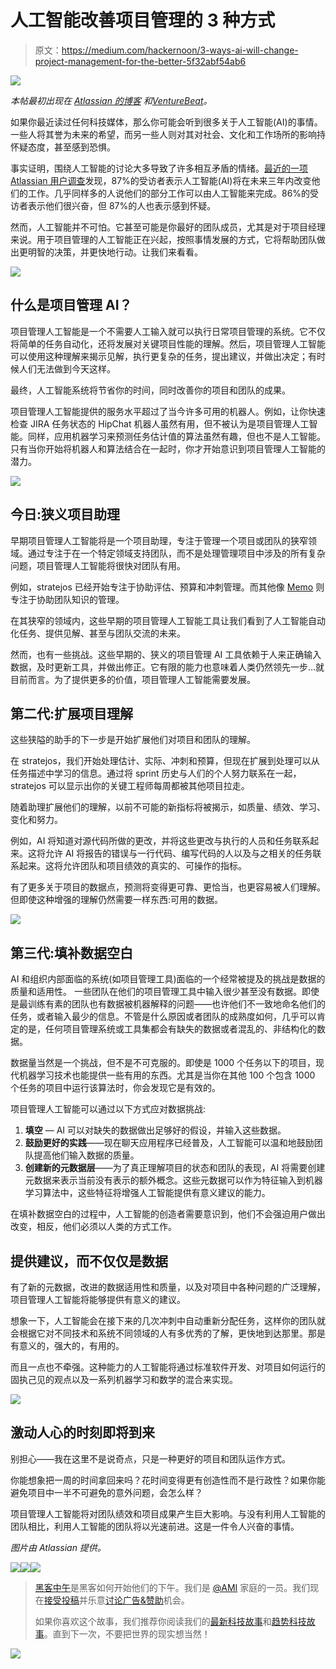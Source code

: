 # 人工智能改善项目管理的 3 种方式

> 原文：<https://medium.com/hackernoon/3-ways-ai-will-change-project-management-for-the-better-5f32abf54ab6>

![](img/cf824e95486dc88cf1a22761ed67e4d0.png)

*本帖最初出现在* [*Atlassian 的博客*](https://www.atlassian.com/blog/software-teams/3-ways-ai-will-change-project-management-better) *和*[*VentureBeat*](https://venturebeat.com/2017/04/11/3-ways-ai-will-change-project-management-for-the-better/)*。*

如果你最近读过任何科技媒体，那么你可能会听到很多关于人工智能(AI)的事情。一些人将其誉为未来的希望，而另一些人则对其对社会、文化和工作场所的影响持怀疑态度，甚至感到恐惧。

事实证明，围绕人工智能的讨论大多导致了许多相互矛盾的情绪。[最近的一项 Atlassian 用户调查](https://www.atlassian.com/teamwork)发现，87%的受访者表示人工智能(AI)将在未来三年内改变他们的工作。几乎同样多的人说他们的部分工作可以由人工智能来完成。86%的受访者表示他们很兴奋，但 87%的人也表示感到怀疑。

然而，人工智能并不可怕。它甚至可能是你最好的团队成员，尤其是对于项目经理来说。用于项目管理的人工智能正在兴起，按照事情发展的方式，它将帮助团队做出更明智的决策，并更快地行动。让我们来看看。

![](img/93458659f28a2fc02369206d0974e99d.png)

## 什么是项目管理 AI？

项目管理人工智能是一个不需要人工输入就可以执行日常项目管理的系统。它不仅将简单的任务自动化，还将发展对关键项目性能的理解。然后，项目管理人工智能可以使用这种理解来揭示见解，执行更复杂的任务，提出建议，并做出决定；有时候人们无法做到今天这样。

最终，人工智能系统将节省你的时间，同时改善你的项目和团队的成果。

项目管理人工智能提供的服务水平超过了当今许多可用的机器人。例如，让你快速检查 JIRA 任务状态的 HipChat 机器人虽然有用，但不被认为是项目管理人工智能。同样，应用机器学习来预测任务估计值的算法虽然有趣，但也不是人工智能。只有当你开始将机器人和算法结合在一起时，你才开始意识到项目管理人工智能的潜力。

![](img/5dbd08a423fb6746f206dfba5ba29238.png)

## 今日:狭义项目助理

早期项目管理人工智能将是一个项目助理，专注于管理一个项目或团队的狭窄领域。通过专注于在一个特定领域支持团队，而不是处理管理项目中涉及的所有复杂问题，项目管理人工智能将很快对团队有用。

例如，stratejos 已经开始专注于协助评估、预算和冲刺管理。而其他像 [Memo](https://memo.ai/) 则专注于协助团队知识的管理。

在其狭窄的领域内，这些早期的项目管理人工智能工具让我们看到了人工智能自动化任务、提供见解、甚至与团队交流的未来。

然而，也有一些挑战。这些早期的、狭义的项目管理 AI 工具依赖于人来正确输入数据，及时更新工具，并做出修正。它有限的能力也意味着人类仍然领先一步…就目前而言。为了提供更多的价值，项目管理人工智能需要发展。

## 第二代:扩展项目理解

这些狭隘的助手的下一步是开始扩展他们对项目和团队的理解。

在 stratejos，我们开始处理估计、实际、冲刺和预算，但现在扩展到处理可以从任务描述中学习的信息。通过将 sprint 历史与人们的个人努力联系在一起，stratejos 可以显示出你的关键工程师每周都被其他项目拉走。

随着助理扩展他们的理解，以前不可能的新指标将被揭示，如质量、绩效、学习、变化和努力。

例如，AI 将知道对源代码所做的更改，并将这些更改与执行的人员和任务联系起来。这将允许 AI 将报告的错误与一行代码、编写代码的人以及与之相关的任务联系起来。这将允许团队和项目绩效的真实的、可操作的指标。

有了更多关于项目的数据点，预测将变得更可靠、更恰当，也更容易被人们理解。但即使这种增强的理解仍然需要一样东西:可用的数据。

![](img/ec7c8548592b1aadeeb1eeee8bac1b86.png)

## 第三代:填补数据空白

AI 和组织内部面临的系统(如项目管理工具)面临的一个经常被提及的挑战是数据的质量和适用性。
一些团队在他们的项目管理工具中输入很少甚至没有数据。即使是最训练有素的团队也有数据被机器解释的问题——也许他们不一致地命名他们的任务，或者输入最少的信息。不管是什么原因或者团队的成熟度如何，几乎可以肯定的是，任何项目管理系统或工具集都会有缺失的数据或者混乱的、非结构化的数据。

数据量当然是一个挑战，但不是不可克服的。即使是 1000 个任务以下的项目，现代机器学习技术也能提供一些有用的东西。尤其是当你在其他 100 个包含 1000 个任务的项目中运行该算法时，你会发现它是有效的。

项目管理人工智能可以通过以下方式应对数据挑战:

1.  **填空** — AI 可以对缺失的数据做出足够好的假设，并输入这些数据。
2.  **鼓励更好的实践**——现在聊天应用程序已经普及，人工智能可以温和地鼓励团队提高他们输入数据的质量。
3.  **创建新的元数据层**——为了真正理解项目的状态和团队的表现，AI 将需要创建元数据来表示当前没有表示的额外概念。这些元数据可以作为特征输入到机器学习算法中，这些特征将增强人工智能提供有意义建议的能力。

在填补数据空白的过程中，人工智能的创造者需要意识到，他们不会强迫用户做出改变，相反，他们必须以人类的方式工作。

## 提供建议，而不仅仅是数据

有了新的元数据，改进的数据适用性和质量，以及对项目中各种问题的广泛理解，项目管理人工智能将能够提供有意义的建议。

想象一下，人工智能会在接下来的几次冲刺中自动重新分配任务，这样你的团队就会根据它对不同技术和系统不同领域的人有多优秀的了解，更快地到达那里。那是有意义的，强大的，有用的。

而且一点也不牵强。这种能力的人工智能将通过标准软件开发、对项目如何运行的固执己见的观点以及一系列机器学习和数学的混合来实现。

![](img/a9b72a7f46dab1c2c94269b70b5bdb95.png)

## 激动人心的时刻即将到来

别担心——我在这里不是说奇点，只是一种更好的项目和团队运作方式。

你能想象把一周的时间拿回来吗？花时间变得更有创造性而不是行政性？如果你能避免项目中一半不可避免的意外问题，会怎么样？

项目管理人工智能将对团队绩效和项目成果产生巨大影响。与没有利用人工智能的团队相比，利用人工智能的团队将以光速前进。这是一件令人兴奋的事情。

*图片由 Atlassian 提供。*

[![](img/50ef4044ecd4e250b5d50f368b775d38.png)](http://bit.ly/HackernoonFB)[![](img/979d9a46439d5aebbdcdca574e21dc81.png)](https://goo.gl/k7XYbx)[![](img/2930ba6bd2c12218fdbbf7e02c8746ff.png)](https://goo.gl/4ofytp)

> [黑客中午](http://bit.ly/Hackernoon)是黑客如何开始他们的下午。我们是 [@AMI](http://bit.ly/atAMIatAMI) 家庭的一员。我们现在[接受投稿](http://bit.ly/hackernoonsubmission)并乐意[讨论广告&赞助](mailto:partners@amipublications.com)机会。
> 
> 如果你喜欢这个故事，我们推荐你阅读我们的[最新科技故事](http://bit.ly/hackernoonlatestt)和[趋势科技故事](https://hackernoon.com/trending)。直到下一次，不要把世界的现实想当然！

![](img/be0ca55ba73a573dce11effb2ee80d56.png)